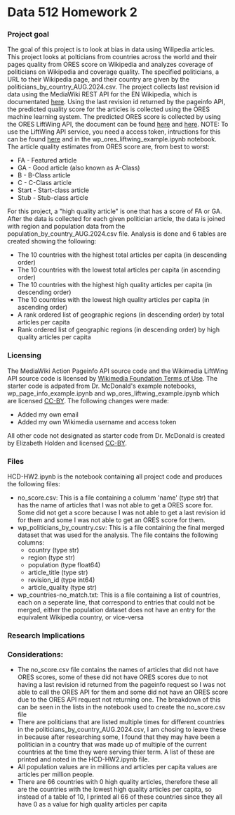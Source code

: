 # Data 512 Homework 2

### Project goal
The goal of this project is to look at bias in data using Wilipedia articles. This project looks at polticians from countries across the world and their pages quality from ORES score on Wikipedia and analyzes coverage of politicians on Wikipedia and coverage quality. The specified politicians, a URL to their Wikipedia page, and their country are given by the politicians_by_country_AUG.2024.csv. The project collects last revision id data using the MediaWiki REST API for the EN Wikipedia, which is documentated [here](https://www.mediawiki.org/wiki/API:Info). Using the last revision id returned by the pageinfo API, the predicted quality score for the articles is collected using the ORES machine learning system. The predicted ORES score is collected by using the ORES LiftWing API, the document can be found [here](https://ores.wikimedia.org/docs) and [here](https://wikitech.wikimedia.org/wiki/Machine_Learning/LiftWing/Usage). NOTE: To use the LiftWing API service, you need a access token, intructions for this can be found [here](https://api.wikimedia.org/wiki/Authentication) and in the wp_ores_liftwing_example.ipynb notebook. The article quality estimates from ORES score are, from best to worst:
- FA - Featured article
- GA - Good article (also known as A-Class)
- B - B-Class article
- C - C-Class article
- Start - Start-class article
- Stub - Stub-class article

For this project, a "high quality article" is one that has a score of FA or GA.
After the data is collected for each given politician article, the data is joined with region and population data from the population_by_country_AUG.2024.csv file. Analysis is done and 6 tables are created showing the following:
- The 10 countries with the highest total articles per capita (in descending order)
- The 10 countries with the lowest total articles per capita (in ascending order)
- The 10 countries with the highest high quality articles per capita (in descending order)
- The 10 countries with the lowest high quality articles per capita (in ascending order)
- A rank ordered list of geographic regions (in descending order) by total articles per capita
- Rank ordered list of geographic regions (in descending order) by high quality articles per capita


### Licensing
The MediaWiki Action Pageinfo API source code and the Wikimedia LiftWing API source code is licensed by [Wikimedia Foundation Terms of Use](https://foundation.wikimedia.org/wiki/Policy:Terms_of_Use).
The starter code is adpated from Dr. McDonald's example notebooks, wp_page_info_example.ipynb and wp_ores_liftwing_example.ipynb which are licensed [CC-BY](https://creativecommons.org/licenses/by/4.0/). The following changes were made:
- Added my own email
- Added my own Wikimedia username and access token

All other code not designated as starter code from Dr. McDonald is created by Elizabeth Holden and licensed [CC-BY](https://creativecommons.org/licenses/by/4.0/).

### Files
HCD-HW2.ipynb is the notebook containing all project code and produces the following files:
- no_score.csv: This is a file containing a columm 'name' (type str) that has the name of articles that I was not able to get a ORES score for. Some did not get a score because I was not able to get a last revision id for them and some I was not able to get an ORES score for them.
- wp_politicians_by_country.csv: This is a file containing the final merged dataset that was used for the analysis. The file contains the following columns:
    - country (type str)
    - region (type str)
    - population (type float64)
    - article_title (type str)
    - revision_id (type int64)
    - article_quality (type str)
- wp_countries-no_match.txt: This is a file containing a list of countries, each on a seperate line, that correspond to entries that could not be merged, either the population dataset does not have an entry for the equivalent Wikipedia country, or vice-versa



### Research Implications



### Considerations:
- The no_score.csv file contains the names of articles that did not have ORES scores, some of these did not have ORES scores due to not having a last revision id returned from the pageinfo request so I was not able to call the ORES API for them and some did not have an ORES score due to the ORES API request not returning one. The breakdown of this can be seen in the lists in the notebook used to create the no_score.csv file
- There are politicians that are listed multiple times for different countries in the politicians_by_country_AUG.2024.csv, I am chosing to leave these in because after researching some, I found that they may have been a politician in a country that was made up of multiple of the current countries at the time they were serving thier term. A list of these are printed and noted in the HCD-HW2.ipynb file.
- All population values are in millions and articles per capita values are articles per million people.
- There are 66 countries with 0 high quality articles, therefore these all are the countries with the lowest high quality articles per capita, so instead of a table of 10, I printed all 66 of these countries since they all have 0 as a value for high quality articles per capita

